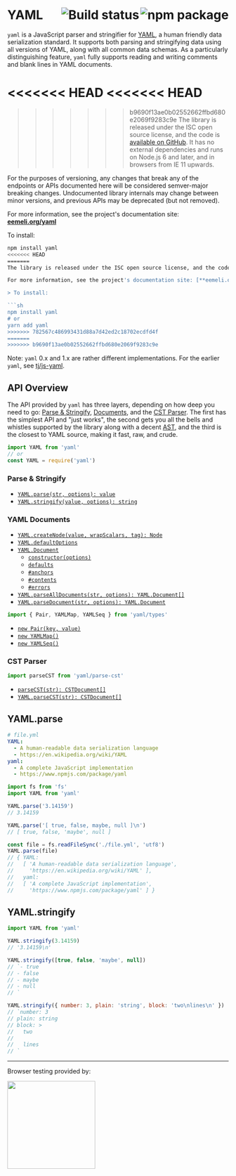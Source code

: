 # YAML <a href="https://www.npmjs.com/package/yaml"><img align="right" src="https://badge.fury.io/js/yaml.svg" title="npm package" /></a><a href="https://travis-ci.org/eemeli/yaml"><img align="right" src="https://travis-ci.org/eemeli/yaml.svg?branch=master" title="Build status" /></a>

`yaml` is a JavaScript parser and stringifier for [YAML](http://yaml.org/), a human friendly data serialization standard. It supports both parsing and stringifying data using all versions of YAML, along with all common data schemas. As a particularly distinguishing feature, `yaml` fully supports reading and writing comments and blank lines in YAML documents.

<<<<<<< HEAD
<<<<<<< HEAD
=======
>>>>>>> b9690f13ae0b02552662ffbd680e2069f9283c9e
The library is released under the ISC open source license, and the code is [available on GitHub](https://github.com/eemeli/yaml/). It has no external dependencies and runs on Node.js 6 and later, and in browsers from IE 11 upwards.

For the purposes of versioning, any changes that break any of the endpoints or APIs documented here will be considered semver-major breaking changes. Undocumented library internals may change between minor versions, and previous APIs may be deprecated (but not removed).

For more information, see the project's documentation site: [**eemeli.org/yaml**](https://eemeli.org/yaml/)

To install:

```sh
npm install yaml
<<<<<<< HEAD
=======
The library is released under the ISC open source license, and the code is [available on GitHub](https://github.com/eemeli/yaml/). It runs on Node.js 6 and later with no external dependencies, and in browsers from IE 11 upwards (Note: `@babel/runtime` is used only by the `"browser"` entry point).

For more information, see the project's documentation site: [**eemeli.org/yaml**](https://eemeli.org/yaml/)

> To install:

```sh
npm install yaml
# or
yarn add yaml
>>>>>>> 782567c486993431d88a7d42ed2c18702ecdfd4f
=======
>>>>>>> b9690f13ae0b02552662ffbd680e2069f9283c9e
```

Note: `yaml` 0.x and 1.x are rather different implementations. For the earlier `yaml`, see [tj/js-yaml](https://github.com/tj/js-yaml).

## API Overview

The API provided by `yaml` has three layers, depending on how deep you need to go: [Parse & Stringify](https://eemeli.org/yaml/#parse-amp-stringify), [Documents](https://eemeli.org/yaml/#documents), and the [CST Parser](https://eemeli.org/yaml/#cst-parser). The first has the simplest API and "just works", the second gets you all the bells and whistles supported by the library along with a decent [AST](https://eemeli.org/yaml/#content-nodes), and the third is the closest to YAML source, making it fast, raw, and crude.

```js
import YAML from 'yaml'
// or
const YAML = require('yaml')
```

### Parse & Stringify

- [`YAML.parse(str, options): value`](https://eemeli.org/yaml/#yaml-parse)
- [`YAML.stringify(value, options): string`](https://eemeli.org/yaml/#yaml-stringify)

### YAML Documents

- [`YAML.createNode(value, wrapScalars, tag): Node`](https://eemeli.org/yaml/#creating-nodes)
- [`YAML.defaultOptions`](https://eemeli.org/yaml/#options)
- [`YAML.Document`](https://eemeli.org/yaml/#yaml-documents)
  - [`constructor(options)`](https://eemeli.org/yaml/#creating-documents)
  - [`defaults`](https://eemeli.org/yaml/#options)
  - [`#anchors`](https://eemeli.org/yaml/#working-with-anchors)
  - [`#contents`](https://eemeli.org/yaml/#content-nodes)
  - [`#errors`](https://eemeli.org/yaml/#errors)
- [`YAML.parseAllDocuments(str, options): YAML.Document[]`](https://eemeli.org/yaml/#parsing-documents)
- [`YAML.parseDocument(str, options): YAML.Document`](https://eemeli.org/yaml/#parsing-documents)

```js
import { Pair, YAMLMap, YAMLSeq } from 'yaml/types'
```

- [`new Pair(key, value)`](https://eemeli.org/yaml/#creating-nodes)
- [`new YAMLMap()`](https://eemeli.org/yaml/#creating-nodes)
- [`new YAMLSeq()`](https://eemeli.org/yaml/#creating-nodes)

### CST Parser

```js
import parseCST from 'yaml/parse-cst'
```

- [`parseCST(str): CSTDocument[]`](https://eemeli.org/yaml/#parsecst)
- [`YAML.parseCST(str): CSTDocument[]`](https://eemeli.org/yaml/#parsecst)

## YAML.parse

```yaml
# file.yml
YAML:
  - A human-readable data serialization language
  - https://en.wikipedia.org/wiki/YAML
yaml:
  - A complete JavaScript implementation
  - https://www.npmjs.com/package/yaml
```

```js
import fs from 'fs'
import YAML from 'yaml'

YAML.parse('3.14159')
// 3.14159

YAML.parse('[ true, false, maybe, null ]\n')
// [ true, false, 'maybe', null ]

const file = fs.readFileSync('./file.yml', 'utf8')
YAML.parse(file)
// { YAML:
//   [ 'A human-readable data serialization language',
//     'https://en.wikipedia.org/wiki/YAML' ],
//   yaml:
//   [ 'A complete JavaScript implementation',
//     'https://www.npmjs.com/package/yaml' ] }
```

## YAML.stringify

```js
import YAML from 'yaml'

YAML.stringify(3.14159)
// '3.14159\n'

YAML.stringify([true, false, 'maybe', null])
// `- true
// - false
// - maybe
// - null
// `

YAML.stringify({ number: 3, plain: 'string', block: 'two\nlines\n' })
// `number: 3
// plain: string
// block: >
//   two
//
//   lines
// `
```

---

Browser testing provided by:

<a href="https://www.browserstack.com/open-source">
<img width=200 src="https://eemeli.org/yaml/images/browserstack.svg" />
</a>
